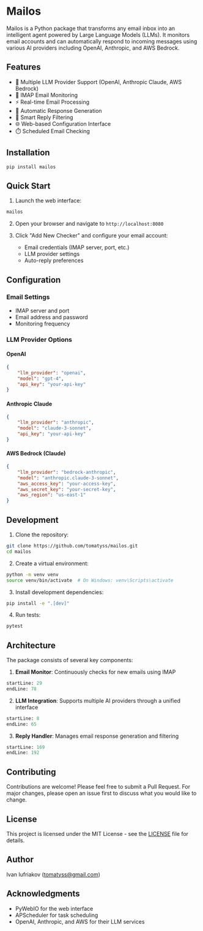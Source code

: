 # Mailos

Mailos is a Python package that transforms any email inbox into an intelligent agent powered by Large Language Models (LLMs). It monitors email accounts and can automatically respond to incoming messages using various AI providers including OpenAI, Anthropic, and AWS Bedrock.

## Features

- 🤖 Multiple LLM Provider Support (OpenAI, Anthropic Claude, AWS Bedrock)
- 📧 IMAP Email Monitoring
- ⚡ Real-time Email Processing
- 🔄 Automatic Response Generation
- 🎯 Smart Reply Filtering
- 🌐 Web-based Configuration Interface
- ⏱️ Scheduled Email Checking

## Installation

```bash
pip install mailos
```

## Quick Start

1. Launch the web interface:

```bash
mailos
```

2. Open your browser and navigate to `http://localhost:8080`

3. Click "Add New Checker" and configure your email account:
   - Email credentials (IMAP server, port, etc.)
   - LLM provider settings
   - Auto-reply preferences

## Configuration

### Email Settings
- IMAP server and port
- Email address and password
- Monitoring frequency

### LLM Provider Options

#### OpenAI

```json
{
    "llm_provider": "openai",
    "model": "gpt-4",
    "api_key": "your-api-key"
}
```

#### Anthropic Claude

```json
{
    "llm_provider": "anthropic",
    "model": "claude-3-sonnet",
    "api_key": "your-api-key"
}
```

#### AWS Bedrock (Claude)

```json
{
    "llm_provider": "bedrock-anthropic",
    "model": "anthropic.claude-3-sonnet",
    "aws_access_key": "your-access-key",
    "aws_secret_key": "your-secret-key",
    "aws_region": "us-east-1"
}
```

## Development

1. Clone the repository:

```bash
git clone https://github.com/tomatyss/mailos.git
cd mailos
```

2. Create a virtual environment:

```bash
python -m venv venv
source venv/bin/activate  # On Windows: venv\Scripts\activate
```

3. Install development dependencies:

```bash
pip install -e ".[dev]"
```

4. Run tests:

```bash
pytest
```

## Architecture

The package consists of several key components:

1. **Email Monitor**: Continuously checks for new emails using IMAP

```python:src/mailos/check_emails.py
startLine: 29
endLine: 78
```

2. **LLM Integration**: Supports multiple AI providers through a unified interface

```python:src/mailos/vendors/models.py
startLine: 8
endLine: 65
```

3. **Reply Handler**: Manages email response generation and filtering

```python:src/mailos/reply.py
startLine: 169
endLine: 192
```

## Contributing

Contributions are welcome! Please feel free to submit a Pull Request. For major changes, please open an issue first to discuss what you would like to change.

## License

This project is licensed under the MIT License - see the [LICENSE](LICENSE) file for details.

## Author

Ivan Iufriakov (tomatyss@gmail.com)

## Acknowledgments

- PyWebIO for the web interface
- APScheduler for task scheduling
- OpenAI, Anthropic, and AWS for their LLM services